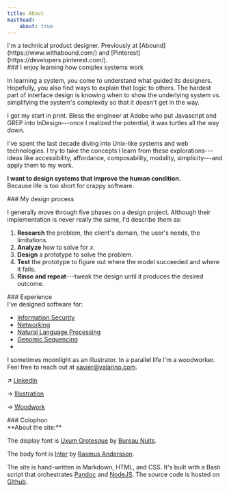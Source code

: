 ```yaml
---
title: About
masthead:
    about: true
---
```


<!-- need to clean this up at some point -->
<article class="grid" style="margin-top: calc( var(--size3) * -1)">
<!-- <p style="max-width:100%;"> -->
<!--   <img src="/assets/img/about-img.jpg" alt="Image of Xavier woodworking"> -->
<!-- </p> -->
<div class="margin-stack h2">
I'm a technical product designer. Previously at [Abound](https://www.withabound.com/) and [Pinterest](https://developers.pinterest.com/).
</div>
</section>
  

<section class="grid indenter:3/5 stack border-top">
<div class="tab1">
### I enjoy learning how complex systems work
</div>

In learning a system, you come to understand what guided its designers. Hopefully, you also find ways to explain that logic to others. The hardest part of interface design is knowing when to show the underlying system vs. simplifying the system's complexity so that it doesn't get in the way.

I got my start in print. Bless the engineer at Adobe who put Javascript and GREP into InDesign---once I realized the potential, it was turtles all the way down.

I've spent the last decade diving into Unix-like systems and web technologies. I try to take the concepts I learn from these explorations---ideas like accessibility, affordance, composability, modality, simplicity---and apply them to my work.

**I want to design systems that improve the human condition.**<br/>
Because life is too short for crappy software.

</section>

<section class="grid indenter:3/5 split-lists stack border-top">
<div class="tab1">
### My design process
</div>

I generally move through five phases on a design project. Although their implementation is never really the same, I'd describe them as:

1. **Research** the problem, the client's domain, the user's needs, the limitations.
2. **Analyze** how to solve for _x_.
3. **Design** a prototype to solve the problem.
4. **Test** the prototype to figure out where the model succeeded and where  it fails.
5. **Rinse and repeat**---tweak the design until it produces the desired outcome.
</section>

<section class="grid indenter:3/5 stack border-top">
<div class="tab1">
### Experience
</div>

<div class="h4 font:light no-list">
I've designed software for:

* [Information Security](/case-studies/gears-dashboard.html)
* [Networking](/case-studies/netgear-captive-portal.html)
* [Natural Language Processing](/case-studies/botanic.html)
* [Genomic Sequencing](/case-studies/omicia.html)
* 
</div>

I sometimes moonlight as an illustrator. In a parallel life I'm a woodworker. Feel free to reach out at <a href="mailto:xavier@valarino.com">xavier@valarino.com</a>.

 <span aria-hidden="true">↗</span>
[LinkedIn](https://www.linkedin.com/in/xaviervalarino/)

 <span aria-hidden="true">→</span>
[Illustration](/etcetera/illustration.html)

<span aria-hidden="true">→</span>
[Woodwork](/etcetera/woodwork.html)

</section>

<section class="grid indenter:3/5 stack border-top">
<div class="tab1">
### Colophon
</div>

<div class="margin:none">
**About the site:**

The display font is [Uxum Grotesque](https://uxum.bespoke.supply/) by [Bureau Nuits](https://www.instagram.com/bureaunuits/?hl=en).

The body font is [Inter](https://rsms.me/inter/) by [Rasmus Andersson](https://rsms.me/).

The site is hand-written in Markdown, HTML, and CSS. It's built with a Bash script that orchestrates [Pandoc](https://pandoc.org/) and [NodeJS](https://nodejs.org/en/about/). The source code is hosted on [Github](https://github.com/xaviervalarino/portfolio).
</div>

</section>
</article>
